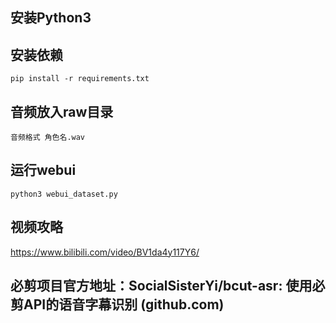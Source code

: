 ## 安装Python3

## 安装依赖

```
pip install -r requirements.txt
```

## 音频放入raw目录

```
音频格式 角色名.wav
```

## 运行webui

```
python3 webui_dataset.py
```

## 视频攻略

https://www.bilibili.com/video/BV1da4y117Y6/

## 必剪项目官方地址：SocialSisterYi/bcut-asr: 使用必剪API的语音字幕识别 (github.com)
